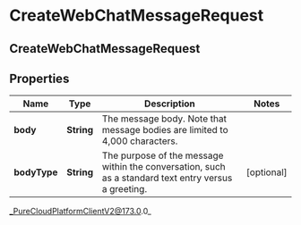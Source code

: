 # CreateWebChatMessageRequest

## CreateWebChatMessageRequest

## Properties

|Name | Type | Description | Notes|
|------------ | ------------- | ------------- | -------------|
| **body** | **String** | The message body. Note that message bodies are limited to 4,000 characters. | |
| **bodyType** | **String** | The purpose of the message within the conversation, such as a standard text entry versus a greeting. | [optional] |



_PureCloudPlatformClientV2@173.0.0_
